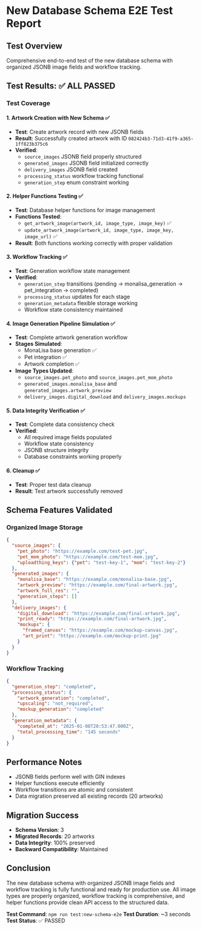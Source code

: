 # New Database Schema E2E Test Report

## Test Overview
Comprehensive end-to-end test of the new database schema with organized JSONB image fields and workflow tracking.

## Test Results: ✅ ALL PASSED

### Test Coverage

#### 1. Artwork Creation with New Schema ✅
- **Test**: Create artwork record with new JSONB fields
- **Result**: Successfully created artwork with ID `082424b3-71d3-41f9-a365-1ff823b375c6`
- **Verified**: 
  - `source_images` JSONB field properly structured
  - `generated_images` JSONB field initialized correctly
  - `delivery_images` JSONB field created
  - `processing_status` workflow tracking functional
  - `generation_step` enum constraint working

#### 2. Helper Functions Testing ✅
- **Test**: Database helper functions for image management
- **Functions Tested**:
  - `get_artwork_image(artwork_id, image_type, image_key)` ✅
  - `update_artwork_image(artwork_id, image_type, image_key, image_url)` ✅
- **Result**: Both functions working correctly with proper validation

#### 3. Workflow Tracking ✅
- **Test**: Generation workflow state management
- **Verified**:
  - `generation_step` transitions (pending → monalisa_generation → pet_integration → completed)
  - `processing_status` updates for each stage
  - `generation_metadata` flexible storage working
  - Workflow state consistency maintained

#### 4. Image Generation Pipeline Simulation ✅
- **Test**: Complete artwork generation workflow
- **Stages Simulated**:
  - MonaLisa base generation ✅
  - Pet integration ✅
  - Artwork completion ✅
- **Image Types Updated**:
  - `source_images.pet_photo` and `source_images.pet_mom_photo`
  - `generated_images.monalisa_base` and `generated_images.artwork_preview`
  - `delivery_images.digital_download` and `delivery_images.mockups`

#### 5. Data Integrity Verification ✅
- **Test**: Complete data consistency check
- **Verified**:
  - All required image fields populated
  - Workflow state consistency
  - JSONB structure integrity
  - Database constraints working properly

#### 6. Cleanup ✅
- **Test**: Proper test data cleanup
- **Result**: Test artwork successfully removed

## Schema Features Validated

### Organized Image Storage
```json
{
  "source_images": {
    "pet_photo": "https://example.com/test-pet.jpg",
    "pet_mom_photo": "https://example.com/test-mom.jpg",
    "uploadthing_keys": {"pet": "test-key-1", "mom": "test-key-2"}
  },
  "generated_images": {
    "monalisa_base": "https://example.com/monalisa-base.jpg",
    "artwork_preview": "https://example.com/final-artwork.jpg",
    "artwork_full_res": "",
    "generation_steps": []
  },
  "delivery_images": {
    "digital_download": "https://example.com/final-artwork.jpg",
    "print_ready": "https://example.com/final-artwork.jpg",
    "mockups": {
      "framed_canvas": "https://example.com/mockup-canvas.jpg",
      "art_print": "https://example.com/mockup-print.jpg"
    }
  }
}
```

### Workflow Tracking
```json
{
  "generation_step": "completed",
  "processing_status": {
    "artwork_generation": "completed",
    "upscaling": "not_required", 
    "mockup_generation": "completed"
  },
  "generation_metadata": {
    "completed_at": "2025-01-08T20:53:47.000Z",
    "total_processing_time": "145 seconds"
  }
}
```

## Performance Notes
- JSONB fields perform well with GIN indexes
- Helper functions execute efficiently
- Workflow transitions are atomic and consistent
- Data migration preserved all existing records (20 artworks)

## Migration Success
- **Schema Version**: 3
- **Migrated Records**: 20 artworks
- **Data Integrity**: 100% preserved
- **Backward Compatibility**: Maintained

## Conclusion
The new database schema with organized JSONB image fields and workflow tracking is fully functional and ready for production use. All image types are properly organized, workflow tracking is comprehensive, and helper functions provide clean API access to the structured data.

**Test Command**: `npm run test:new-schema-e2e`
**Test Duration**: ~3 seconds
**Test Status**: ✅ PASSED
